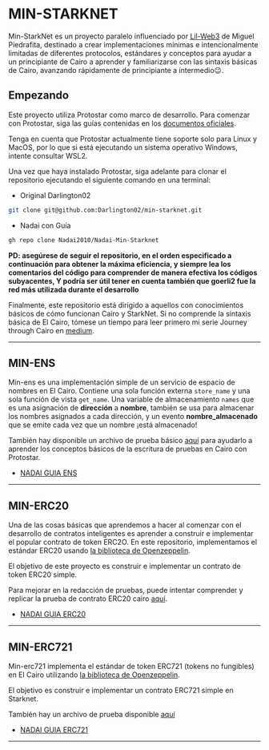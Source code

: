 # MIN-STARKNET

Min-StarkNet es un proyecto paralelo influenciado por [Lil-Web3](https://github.com/m1guelpf/lil-web3) de Miguel Piedrafita, destinado a crear implementaciones mínimas e intencionalmente limitadas de diferentes protocolos, estándares y conceptos para ayudar a un principiante de Cairo a aprender y familiarizarse con las sintaxis básicas de Cairo, avanzando rápidamente de principiante a  intermedio😉.

## Empezando
Este proyecto utiliza Protostar como marco de desarrollo. Para comenzar con Protostar, siga las guías contenidas en los [documentos oficiales](https://docs.swmansion.com/protostar/docs/tutorials/installation).

Tenga en cuenta que Protostar actualmente tiene soporte solo para Linux y MacOS, por lo que si está ejecutando un sistema operativo Windows, intente consultar WSL2.

Una vez que haya instalado Protostar, siga adelante para clonar el repositorio ejecutando el siguiente comando en una terminal:

* Original Darlington02

```bash
git clone git@github.com:Darlington02/min-starknet.git
```

* Nadai con Guía

```bash
gh repo clone Nadai2010/Nadai-Min-Starknet
```

**PD: asegúrese de seguir el repositorio, en el orden especificado a continuación para obtener la máxima eficiencia, y siempre lea los comentarios del código para comprender de manera efectiva los códigos subyacentes, Y podría ser útil tener en cuenta también que goerli2 fue la red más utilizada durante el desarrollo**

Finalmente, este repositorio está dirigido a aquellos con conocimientos básicos de cómo funcionan Cairo y StarkNet. Si no comprende la sintaxis básica de El Cairo, tómese un tiempo para leer primero mi serie Journey through Cairo en [medium](https://medium.com/@darlingtonnnam).

---
## MIN-ENS
Min-ens es una implementación simple de un servicio de espacio de nombres en El Cairo. Contiene una sola función externa `store_name` y una sola función de vista `get_name`. Una variable de almacenamiento `names` que es una asignación de **dirección** a **nombre**, también se usa para almacenar los nombres asignados a cada dirección, y un evento **nombre_almacenado** que se emite cada vez que un nombre ¡está almacenado!

También hay disponible un archivo de prueba básico [aquí](https://github.com/Nadai2010/Nadai-Min-Starknet/blob/master/tests/test_ens.cairo) para ayudarlo a aprender los conceptos básicos de la escritura de pruebas en Cairo con Protostar.

* [NADAI GUIA ENS](https://github.com/Nadai2010/Nadai-Min-Starknet/blob/master/src/min_ens/README.md)

---

## MIN-ERC20
Una de las cosas básicas que aprendemos a hacer al comenzar con el desarrollo de contratos inteligentes es aprender a construir e implementar el popular contrato de token ERC2O. En este repositorio, implementamos el estándar ERC20 usando [la biblioteca de Openzeppelin](https://github.com/OpenZeppelin/cairo-contracts/blob/main/src/openzeppelin/token/erc20/library.cairo).

El objetivo de este proyecto es construir e implementar un contrato de token ERC20 simple.

Para mejorar en la redacción de pruebas, puede intentar comprender y replicar la prueba de contrato ERC20 cairo [aquí](https://github.com/Darlington02/min-starknet/blob/master/tests/test_erc20.cairo).

* [NADAI GUIA ERC20](https://github.com/Nadai2010/Nadai-Min-Starknet/blob/master/src/min_erc20/README.md)

---

## MIN-ERC721
Min-erc721 implementa el estándar de token ERC721 (tokens no fungibles) en El Cairo utilizando [la biblioteca de Openzeppelin](https://github.com/OpenZeppelin/cairo-contracts/blob/main/src/openzeppelin/token/erc721/library.cairo).

El objetivo es construir e implementar un contrato ERC721 simple en Starknet.

También hay un archivo de prueba disponible [aquí](https://github.com/Darlington02/min-starknet/blob/master/tests/test_erc721.cairo)

* [NADAI GUIA ERC721](https://github.com/Nadai2010/Nadai-Min-Starknet/blob/master/src/min_erc721/README.md)

---